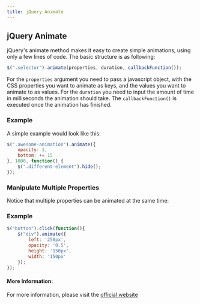 ```yaml
---
title: jQuery Animate
---
```

## jQuery Animate
jQuery's animate method makes it easy to create simple animations, using only a few lines of code. The basic structure is as following:
```javascript
$(".selector").animate(properties, duration, callbackFunction());
```
For the `properties` argument you need to pass a javascript object, with the CSS properties you want to animate as keys, and the values you want to animate to as values.
For the `duration` you need to input the amount of time in milliseconds the animation should take.
The `callbackFunction()` is executed once the animation has finished.

### Example
A simple example would look like this:
```javascript
$(".awesome-animation").animate({
	opacity: 1,
	bottom: += 15
}, 1000, function() {
	$(".different-element").hide();
});

```
### Manipulate Multiple Properties
Notice that multiple properties can be animated at the same time:
### Example
```javascript
$("button").click(function(){
    $("div").animate({
        left: '250px',
        opacity: '0.5',
        height: '150px',
        width: '150px'
    });
});
```

#### More Information:

For more information, please visit the [official website](http://api.jquery.com/animate/) 
